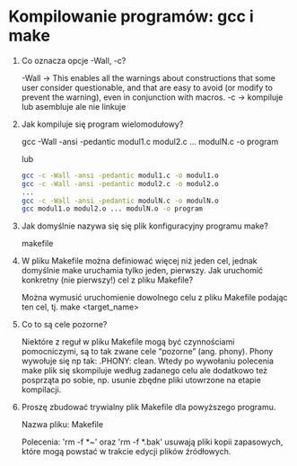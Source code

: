 # Kompilowanie programów: gcc i make

1. Co oznacza opcje -Wall, -c?

    -Wall -> This enables all the warnings about constructions that some user consider questionable, and that are easy to avoid (or modify to prevent the warning), even in conjunction with macros.
    -c -> kompiluje lub asembluje ale nie linkuje

2. Jak kompiluje się program wielomodułowy?

    gcc -Wall -ansi -pedantic modul1.c modul2.c ... modulN.c -o program

    lub

    ```bash
    gcc -c -Wall -ansi -pedantic modul1.c -o modul1.o
    gcc -c -Wall -ansi -pedantic modul2.c -o modul2.o
    ...
    gcc -c -Wall -ansi -pedantic modulN.c -o modulN.o
    gcc modul1.o modul2.o ... modulN.o -o program
    ```

3. Jak domyślnie nazywa się się plik konfiguracyjny programu make?

    makefile

4. W pliku Makefile można definiować więcej niż jeden cel, jednak domyślnie make uruchamia tylko jeden, pierwszy. Jak uruchomić konkretny (nie pierwszy!) cel z pliku Makefile?

    Można wymusić uruchomienie dowolnego celu z pliku Makefile podając ten cel, tj. make \<target_name\>

5. Co to są cele pozorne?

    Niektóre z reguł w pliku Makefile mogą być czynnościami pomocniczymi, są to tak zwane cele “pozorne” (ang. phony). Phony wywołuje się np tak: .PHONY: clean. Wtedy po wywołaniu polecenia make plik się skompiluje według zadanego celu ale dodatkowo też posprząta po sobie, np. usunie zbędne pliki utowrzone na etapie kompilacji.

6. Proszę zbudować trywialny plik Makefile dla powyższego programu.

    Nazwa pliku: Makefile

    Polecenia: 'rm -f *~' oraz 'rm -f *.bak' usuwają pliki kopii zapasowych, które mogą powstać w trakcie edycji plików źródłowych.

